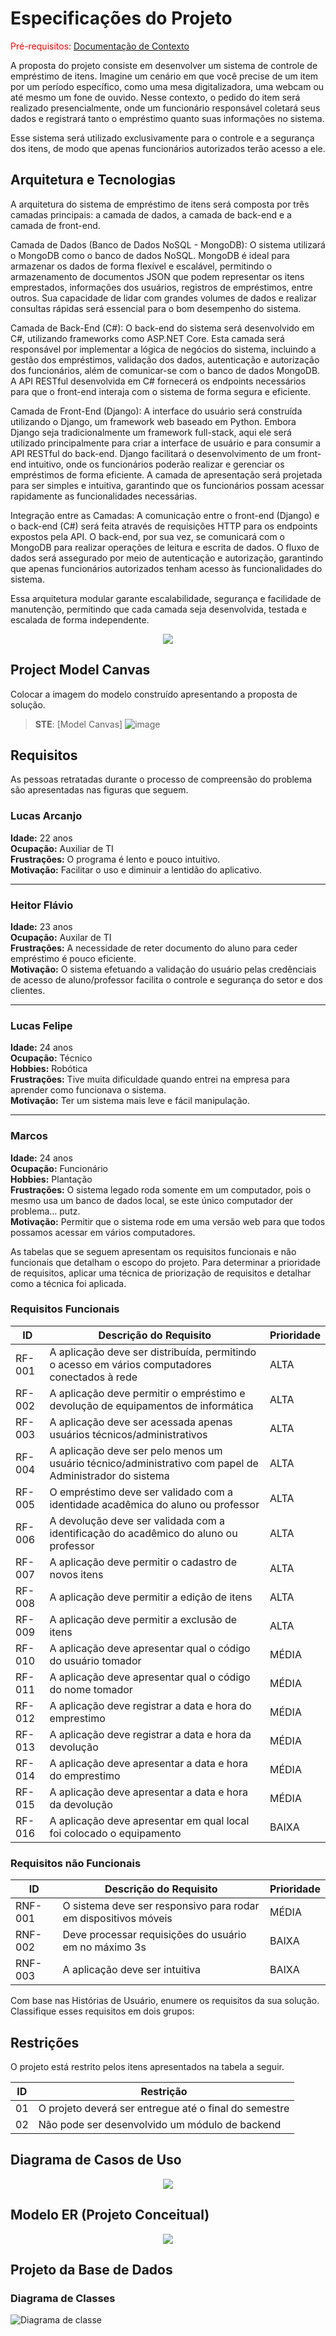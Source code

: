 # Especificações do Projeto

<span style="color:red">Pré-requisitos: <a href="1-Documentação de Contexto.md"> Documentação de Contexto</a></span>

A proposta do projeto consiste em desenvolver um sistema de controle de empréstimo de itens. Imagine um cenário em que você precise de um item por um período específico, como uma mesa digitalizadora, uma webcam ou até mesmo um fone de ouvido. Nesse contexto, o pedido do item será realizado presencialmente, onde um funcionário responsável coletará seus dados e registrará tanto o empréstimo quanto suas informações no sistema.

Esse sistema será utilizado exclusivamente para o controle e a segurança dos itens, de modo que apenas funcionários autorizados terão acesso a ele.

## Arquitetura e Tecnologias

A arquitetura do sistema de empréstimo de itens será composta por três camadas principais: a camada de dados, a camada de back-end e a camada de front-end.

Camada de Dados (Banco de Dados NoSQL - MongoDB):
O sistema utilizará o MongoDB como o banco de dados NoSQL. MongoDB é ideal para armazenar os dados de forma flexível e escalável, permitindo o armazenamento de documentos JSON que podem representar os itens emprestados, informações dos usuários, registros de empréstimos, entre outros. Sua capacidade de lidar com grandes volumes de dados e realizar consultas rápidas será essencial para o bom desempenho do sistema.

Camada de Back-End (C#):
O back-end do sistema será desenvolvido em C#, utilizando frameworks como ASP.NET Core. Esta camada será responsável por implementar a lógica de negócios do sistema, incluindo a gestão dos empréstimos, validação dos dados, autenticação e autorização dos funcionários, além de comunicar-se com o banco de dados MongoDB. A API RESTful desenvolvida em C# fornecerá os endpoints necessários para que o front-end interaja com o sistema de forma segura e eficiente.

Camada de Front-End (Django):
A interface do usuário será construída utilizando o Django, um framework web baseado em Python. Embora Django seja tradicionalmente um framework full-stack, aqui ele será utilizado principalmente para criar a interface de usuário e para consumir a API RESTful do back-end. Django facilitará o desenvolvimento de um front-end intuitivo, onde os funcionários poderão realizar e gerenciar os empréstimos de forma eficiente. A camada de apresentação será projetada para ser simples e intuitiva, garantindo que os funcionários possam acessar rapidamente as funcionalidades necessárias.

Integração entre as Camadas:
A comunicação entre o front-end (Django) e o back-end (C#) será feita através de requisições HTTP para os endpoints expostos pela API. O back-end, por sua vez, se comunicará com o MongoDB para realizar operações de leitura e escrita de dados. O fluxo de dados será assegurado por meio de autenticação e autorização, garantindo que apenas funcionários autorizados tenham acesso às funcionalidades do sistema.

Essa arquitetura modular garante escalabilidade, segurança e facilidade de manutenção, permitindo que cada camada seja desenvolvida, testada e escalada de forma independente.

<center><img src="img/diagrama-arquitetura.png" /></center>

## Project Model Canvas

Colocar a imagem do modelo construído apresentando a proposta de solução.

> **STE**:
> [Model Canvas]
> ![image](https://github.com/user-attachments/assets/0fce7f08-a276-4532-a274-b04b6545b18f)



## Requisitos

As pessoas retratadas durante o processo de compreensão do problema são apresentadas nas figuras que seguem.

### Lucas Arcanjo
**Idade:** 22 anos<br>
**Ocupação:** Auxiliar de TI<br>
**Frustrações:** O programa é lento e pouco intuitivo.<br>
**Motivação:** Facilitar o uso e diminuir a lentidão do aplicativo.<br>

---

### Heitor Flávio
**Idade:** 23 anos<br>
**Ocupação:** Auxilar de TI<br>
**Frustrações:** A necessidade de reter documento do aluno para ceder empréstimo é pouco eficiente.<br>
**Motivação:** O sistema efetuando a validação do usuário pelas credênciais de acesso de aluno/professor facilita o controle e segurança do setor e dos clientes.<br>

---


### Lucas Felipe
**Idade:** 24 anos<br>
**Ocupação:** Técnico <br>
**Hobbies:** Robótica<br>
**Frustrações:** Tive muita dificuldade quando entrei na empresa para aprender como funcionava o sistema. <br>
**Motivação:** Ter um sistema mais leve e fácil manipulação.<br>

---

### Marcos
**Idade:** 24 anos<br>
**Ocupação:** Funcionário<br>
**Hobbies:** Plantação<br>
**Frustrações:** O sistema legado roda somente em um computador, pois o mesmo usa um banco de dados local, se este único computador der problema... putz.<br>
**Motivação:** Permitir que o sistema rode em uma versão web para que todos possamos acessar em vários computadores.<br>

As tabelas que se seguem apresentam os requisitos funcionais e não funcionais que detalham o escopo do projeto. Para determinar a prioridade de requisitos, aplicar uma técnica de priorização de requisitos e detalhar como a técnica foi aplicada.

### Requisitos Funcionais

| ID     | Descrição do Requisito   | Prioridade |
| ------ | ----------------------------------------- | ---- |
| RF-001 | A aplicação deve ser distribuída, permitindo o acesso em vários computadores conectados à rede | ALTA | 
| RF-002 | A aplicação deve permitir o empréstimo e devolução de equipamentos de informática   | ALTA |
| RF-003 | A aplicação deve ser acessada apenas usuários técnicos/administrativos | ALTA | 
| RF-004 | A aplicação deve ser pelo menos um usuário técnico/administrativo com papel de Administrador do sistema | ALTA | 
| RF-005 | O empréstimo deve ser validado com a identidade acadêmica do aluno ou professor    | ALTA |
| RF-006 | A devolução deve ser validada com a identificação do acadêmico do aluno ou professor | ALTA | 
| RF-007 | A aplicação deve permitir o cadastro de novos itens    | ALTA |
| RF-008 | A aplicação deve permitir a edição de itens | ALTA | 
| RF-009 | A aplicação deve permitir a exclusão de itens   | ALTA |
| RF-010 | A aplicação deve apresentar qual o código do usuário tomador | MÉDIA |
| RF-011 | A aplicação deve apresentar qual o código do nome tomador | MÉDIA |
| RF-012 | A aplicação deve registrar a data e hora do emprestimo | MÉDIA |
| RF-013 | A aplicação deve registrar a data e hora da devolução | MÉDIA |
| RF-014 | A aplicação deve apresentar a data e hora do emprestimo | MÉDIA |
| RF-015 | A aplicação deve apresentar a data e hora da devolução | MÉDIA |
| RF-016 | A aplicação deve apresentar em qual local foi colocado o equipamento    | BAIXA |

### Requisitos não Funcionais

| ID      | Descrição do Requisito   | Prioridade |
| ------- | ------------------------- | ---- |
| RNF-001 | O sistema deve ser responsivo para rodar em dispositivos móveis | MÉDIA | 
| RNF-002 | Deve processar requisições do usuário em no máximo 3s |   BAIXA | 
| RNF-003 | A aplicação deve ser intuitiva |  BAIXA | 

Com base nas Histórias de Usuário, enumere os requisitos da sua solução. Classifique esses requisitos em dois grupos:

## Restrições

O projeto está restrito pelos itens apresentados na tabela a seguir.

|ID| Restrição                                             |
|--|-------------------------------------------------------|
|01| O projeto deverá ser entregue até o final do semestre |
|02| Não pode ser desenvolvido um módulo de backend        |


## Diagrama de Casos de Uso

<center><img src="img/casosdeuso.png" /></center>


## Modelo ER (Projeto Conceitual)

<center><img src="img/modeloer.png" /></center>

## Projeto da Base de Dados

### Diagrama de Classes

![Diagrama de classe](https://github.com/user-attachments/assets/7c74ac2f-04f8-4319-b4d8-05a59b05fbad)
